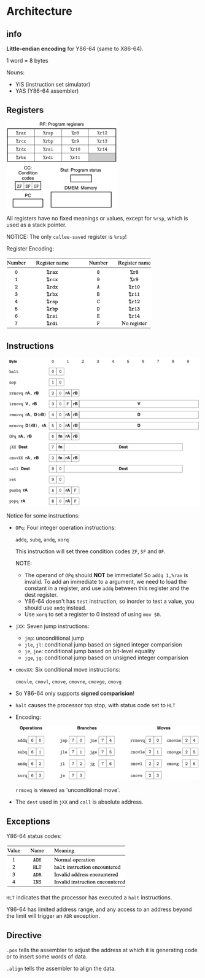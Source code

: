 # Architecture

## info

**Little-endian encoding** for Y86-64 (same to X86-64).

1 word = 8 bytes

Nouns:

* YIS (instruction set simulator)
* YAS (Y86-64 assembler) 



## Registers

<img src="ref_Y86-64/截屏2022-02-17 08.49.49.png" style="zoom:50%;" />

All registers have no fixed meanings or values, except for `%rsp`, which is used as a stack pointer.

NOTICE: The only `callee-saved` register is `%rsp`!

Register Encoding:

<img src="ref_Y86-64/截屏2022-02-17 09.11.57.png" style="zoom:50%;" />



## Instructions

<img src="ref_Y86-64/截屏2022-02-17 08.52.20.png" style="zoom:50%;" />

Notice for some instructions:

* `OPq`: Four integer operation instructions: 

  `addq`, `subq`, `andq`, `xorq`

  This instruction will set three condition codes `ZF`, `SF` and `OF`.

  NOTE:

  * The operand of `OPq` should **NOT** be immediate! So `addq 1,%rax` is invalid. To add an immediate to a argument, we need to load the constant in a register, and use `addq` between this register and the dest register.
  * Y86-64 doesn't has `test` instruction, so inorder to test a value, you should use `andq` instead.
  * Use `xorq` to set a register to 0 instead of using `mov $0`.

* `jXX`: Seven jump instructions: 

  * `jmp`: unconditional jump
  * `jle`, `jl`: conditional jump based on signed integer comparision
  * `je`, `jne`: conditional jump based on bit-level equality
  * `jge`, `jg`: conditional jump based on unsigned integer comparision

* `cmovXX`: Six conditional move instructions:

  `cmovle`, `cmovl`, `cmove`, `cmovne`, `cmovge`, `cmovg`

* So Y86-64 only supports **signed comparision**!

* `halt` causes the processor top stop, with status code set to `HLT`

* Encoding:

  <img src="ref_Y86-64/截屏2022-02-17 09.13.25.png" style="zoom:50%;" />

  `rrmovq` is viewed as 'unconditional move'.

* The `dest` used in `jXX` and `call` is absolute address.



## Exceptions

Y86-64 status codes:

<img src="ref_Y86-64/截屏2022-02-17 09.47.39.png" style="zoom:50%;" />

`HLT` indicates that the processor has executed a `halt` instructions.

Y86-64 has limited address range, and any access to an address beyond the limit will trigger an `ADR` exception.



## Directive

`.pos` tells the assembler to adjust the address at which it is generating code or to insert some words of data.

`.align` tells the assembler to align the data.





